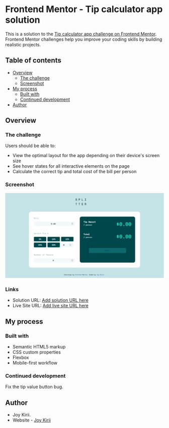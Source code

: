 # Frontend Mentor - Tip calculator app solution

This is a solution to the [Tip calculator app challenge on Frontend Mentor](https://www.frontendmentor.io/challenges/tip-calculator-app-ugJNGbJUX). Frontend Mentor challenges help you improve your coding skills by building realistic projects.

## Table of contents

- [Overview](#overview)
  - [The challenge](#the-challenge)
  - [Screenshot](#screenshot)
- [My process](#my-process)
  - [Built with](#built-with)
  - [Continued development](#continued-development)
- [Author](#author)

## Overview

### The challenge

Users should be able to:

- View the optimal layout for the app depending on their device's screen size
- See hover states for all interactive elements on the page
- Calculate the correct tip and total cost of the bill per person

### Screenshot

![Screenshot](./screenshot.png)

### Links

- Solution URL: [Add solution URL here](https://github.com/Wakarende/tip-calculator)
- Live Site URL: [Add live site URL here](https://modest-hermann-39e6e3.netlify.app/)

## My process

### Built with

- Semantic HTML5 markup
- CSS custom properties
- Flexbox
- Mobile-first workflow

### Continued development

Fix the tip value button bug.

## Author

- Joy Kirii.
- Website - [Joy Kirii](https://www.your-site.com)
